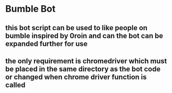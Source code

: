 # Bumble Bot 
## this bot script can be used to like people on bumble inspired by 0roin and can the bot can be expanded further for use
## the only requirement is chromedriver which must be placed in the same directory as the bot code or changed when chrome driver function is called
